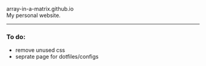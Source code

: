 array-in-a-matrix.github.io <br>
My personal website.

---

### To do:

- remove unused css
- seprate page for dotfiles/configs
